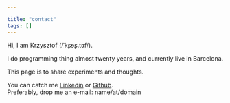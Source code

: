 ```yaml
---

title: "contact"
tags: []
---
```


Hi,  I am Krzysztof (/ˈkʂɘʂ.tɔf/). 

I do programming thing almost twenty years, and currently live in Barcelona.  

This page is to share experiments and thoughts.

You can catch me [Linkedin](https://www.linkedin.com/in/kornakiewicz/) or [Github](https://github.com/kkornakiewicz).  
Preferably, drop me an e-mail: name/at/domain
